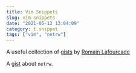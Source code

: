 ```yaml
---
title: Vim Snippets
slug: vim-snippets
date: "2021-05-13 13:04:09"
category: t.snippet
tags: ["vim", "netrw"]
---
```


A useful collection of
[gists](https://gist.github.com/romainl/4b9f139d2a8694612b924322de1025ce) by
[Romain Lafourcade](https://gist.github.com/romainl)

A [gist](https://gist.github.com/t-mart/610795fcf7998559ea80) about `netrw`.
